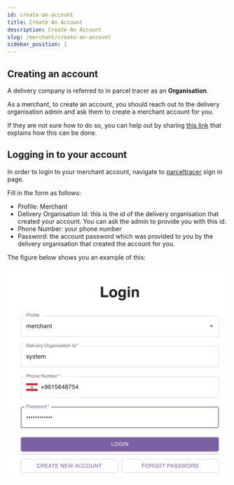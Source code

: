 ```yaml
---
id: create-an-account
title: Create An Account
description: Create An Account
slug: /merchant/create-an-account
sidebar_position: 1
---
```


## Creating an account

A delivery company is referred to in parcel tracer as an **Organisation**.

As a merchant, to create an account, you should reach out to the delivery organisation admin and ask them to create a merchant account for you.

If they are not sure how to do so, you can help out by sharing [this link](https://parceltracer.github.io/docs/user-guide/for-delivery-organisations/merchants/creating-merchants#create-merchant-from-merchants-page) that explains how this can be done.

## Logging in to your account

In order to login to your merchant account, navigate to [parceltracer](https://parceltracer.app/) sign in page.

Fill in the form as follows:
- Profile: Merchant
- Delivery Organisation Id: this is the id of the delivery organisation that created your account. You can ask the admin to provide you with this id.
- Phone Number: your phone number
- Password: the account password which was provided to you by the delivery organisation that created the account for you.

The figure below shows you an example of this:

![alt text](./media/merchant-login-form.png)